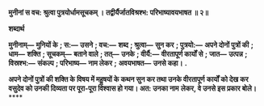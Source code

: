 **मुनीनां स वच: श्रुत्वा पुत्रयोर्धामसूचकम् ।** **तद्वीर्यैर्जातविश्रश्भ: परिभाष्यावयभाषत ॥ २॥** 

**शब्दार्थ** 

**मुनीनाम्—** **मुनियों के** **; स:—** **उसने** **; वच:—** **शब्द** **; श्रुत्वा—** **सुन कर** **; पुत्रयो:—** **अपने दोनों पुत्रों की** **; धाम—** **शक्ति** **; सूचकम्—** **बताने वाले** **; तत्—** **उनके** **; वीर्यै:—** **वीरतापूर्ण कार्यों से** **; जात—** **उत्पन्न** **; विस्रश्भ:—** **संकल्प** **; परिभाष्य—** **नाम लेकर** **;** **अवयभाषत—** **उनसे कहा।** **.** 

**अपने दोनों पुत्रों की शक्ति के विषय में महॢषयों के कथन सुन कर तथा उनके वीरतापूर्ण** **कार्यों को देख कर वसुदेव को उनकी दिव्यता पर पूरा-पूरा विश्वास हो गया। अत: उनका नाम** **लेकर, वे उनसे इस प्रकार बोले।** **** 